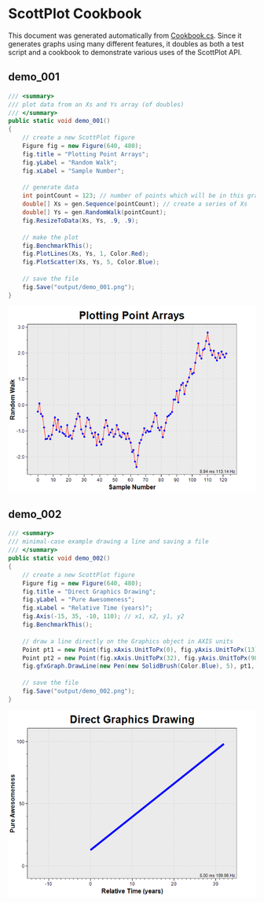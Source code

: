 # ScottPlot Cookbook

This document was generated automatically from [Cookbook.cs](/src/Examples/console/ConsoleApp1/Cookbook.cs). Since it generates graphs using many different features, it doubles as both a test script and a cookbook to demonstrate various uses of the ScottPlot API.

## demo_001

```C#
/// <summary>
/// plot data from an Xs and Ys array (of doubles)
/// </summary>
public static void demo_001()
{
    // create a new ScottPlot figure
    Figure fig = new Figure(640, 480);
    fig.title = "Plotting Point Arrays";
    fig.yLabel = "Random Walk";
    fig.xLabel = "Sample Number";

    // generate data
    int pointCount = 123; // number of points which will be in this graph
    double[] Xs = gen.Sequence(pointCount); // create a series of Xs
    double[] Ys = gen.RandomWalk(pointCount);
    fig.ResizeToData(Xs, Ys, .9, .9);

    // make the plot
    fig.BenchmarkThis();
    fig.PlotLines(Xs, Ys, 1, Color.Red);
    fig.PlotScatter(Xs, Ys, 5, Color.Blue);

    // save the file
    fig.Save("output/demo_001.png");
}
```
![](demo_001.png)


## demo_002

```C#
/// <summary>
/// minimal-case example drawing a line and saving a file
/// </summary>
public static void demo_002()
{
    // create a new ScottPlot figure
    Figure fig = new Figure(640, 480);
    fig.title = "Direct Graphics Drawing";
    fig.yLabel = "Pure Awesomeness";
    fig.xLabel = "Relative Time (years)";
    fig.Axis(-15, 35, -10, 110); // x1, x2, y1, y2
    fig.BenchmarkThis();

    // draw a line directly on the Graphics object in AXIS units
    Point pt1 = new Point(fig.xAxis.UnitToPx(0), fig.yAxis.UnitToPx(13));
    Point pt2 = new Point(fig.xAxis.UnitToPx(32), fig.yAxis.UnitToPx(98));
    fig.gfxGraph.DrawLine(new Pen(new SolidBrush(Color.Blue), 5), pt1, pt2);

    // save the file
    fig.Save("output/demo_002.png");
}
```
![](demo_002.png)

